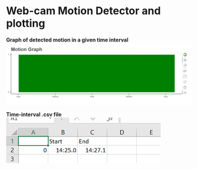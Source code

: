 # Web-cam Motion Detector and plotting

**Graph of detected motion in a given time interval**
![none](https://github.com/truthfool/webcam_motion_detector/blob/master/sample/Screenshot%20(62).png)

**Time-interval .csv file**
![none](https://github.com/truthfool/webcam_motion_detector/blob/master/sample/Screenshot%20(67).png)

